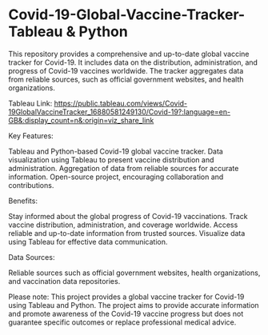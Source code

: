 # Covid-19-Global-Vaccine-Tracker-Tableau & Python
This repository provides a comprehensive and up-to-date global vaccine tracker for Covid-19. It includes data on the distribution, administration, and progress of Covid-19 vaccines worldwide. The tracker aggregates data from reliable sources, such as official government websites, and health organizations.

Tableau Link: https://public.tableau.com/views/Covid-19GlobalVaccineTracker_16880581249130/Covid-19?:language=en-GB&:display_count=n&:origin=viz_share_link

Key Features:

Tableau and Python-based Covid-19 global vaccine tracker.
Data visualization using Tableau to present vaccine distribution and administration.
Aggregation of data from reliable sources for accurate information.
Open-source project, encouraging collaboration and contributions.

Benefits:


Stay informed about the global progress of Covid-19 vaccinations.
Track vaccine distribution, administration, and coverage worldwide.
Access reliable and up-to-date information from trusted sources.
Visualize data using Tableau for effective data communication.

Data Sources:

Reliable sources such as official government websites, health organizations, and vaccination data repositories.

Please note: This project provides a global vaccine tracker for Covid-19 using Tableau and Python. The project aims to provide accurate information and promote awareness of the Covid-19 vaccine progress but does not guarantee specific outcomes or replace professional medical advice.
